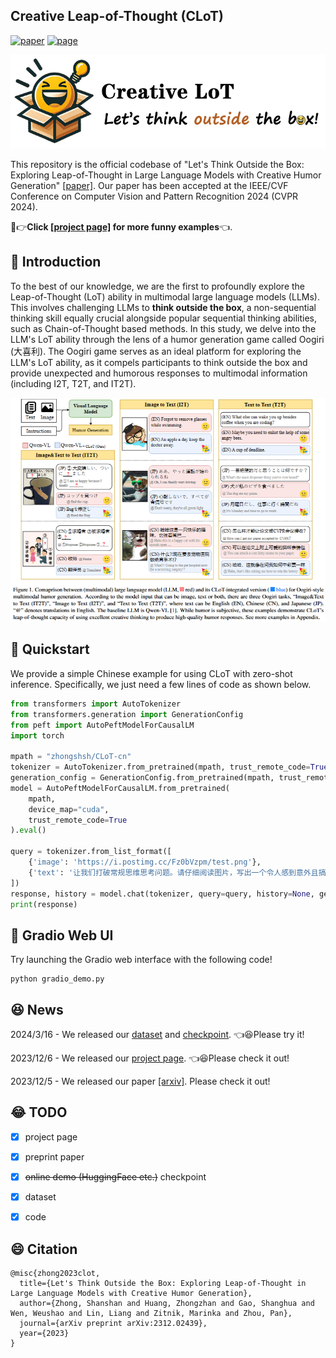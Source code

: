 ## Creative Leap-of-Thought (CLoT)
[![paper](https://img.shields.io/badge/cs.AI-2312.02439-b31b1b?logo=arxiv&logoColor=red)](https://arxiv.org/abs/2312.02439)
[![page](https://img.shields.io/badge/Project_Page-CLoT-orange)](https://zhongshsh.github.io/CLoT/)
</br>


<p align="center">
  <img src="image/logo2.png" width="550" height="150"> 
</p>


This repository is the official codebase of "Let's Think Outside the Box: Exploring Leap-of-Thought in Large Language Models with Creative Humor Generation" [[paper]](https://arxiv.org/abs/2312.02439). Our paper has been accepted at the IEEE/CVF Conference on Computer Vision and Pattern Recognition 2024 (CVPR 2024).

🤣👉**Click [[project page]](https://zhongshsh.github.io/CLoT/) for more funny examples**👈.



## 🤣 Introduction

To the best of our knowledge, we are the first to profoundly explore the Leap-of-Thought (LoT) ability in multimodal large language models (LLMs). This involves challenging LLMs to **think outside the box**, a non-sequential thinking skill equally crucial alongside popular sequential thinking abilities, such as Chain-of-Thought based methods. In this study, we delve into the LLM's LoT ability through the lens of a humor generation game called Oogiri (大喜利). The Oogiri game serves as an ideal platform for exploring the LLM's LoT ability, as it compels participants to think outside the box and provide unexpected and humorous responses to multimodal information (including I2T, T2T, and IT2T). 

<p align="center">
  <img src="image/example.png">
</p>

## 🤗 Quickstart

We provide a simple Chinese example for using CLoT with zero-shot inference. Specifically, we just need a few lines of code as shown below.

```python
from transformers import AutoTokenizer
from transformers.generation import GenerationConfig
from peft import AutoPeftModelForCausalLM
import torch

mpath = "zhongshsh/CLoT-cn"
tokenizer = AutoTokenizer.from_pretrained(mpath, trust_remote_code=True)
generation_config = GenerationConfig.from_pretrained(mpath, trust_remote_code=True)
model = AutoPeftModelForCausalLM.from_pretrained(
    mpath, 
    device_map="cuda",
    trust_remote_code=True
).eval()

query = tokenizer.from_list_format([
    {'image': 'https://i.postimg.cc/Fz0bVzpm/test.png'},
    {'text': '让我们打破常规思维思考问题。请仔细阅读图片，写出一个令人感到意外且搞笑的句子。'},
])
response, history = model.chat(tokenizer, query=query, history=None, generation_config=generation_config)
print(response)
```

## 💬 Gradio Web UI

Try launching the Gradio web interface with the following code!

```shell
python gradio_demo.py
```

## 😆 News

2024/3/16 - We released our [dataset](https://huggingface.co/datasets/zhongshsh/CLoT-Oogiri-GO) and [checkpoint](https://huggingface.co/zhongshsh/CLoT-cn). 👈😆Please try it! 

2023/12/6 - We released our [project page](https://zhongshsh.github.io/CLoT/). 👈😆Please check it out! 

2023/12/5 - We released our paper [[arxiv]](https://arxiv.org/abs/2312.02439). Please check it out! 


## 😂 TODO

- [x] project page
- [x] preprint paper
- [x] ~~online demo (HuggingFace etc.)~~ checkpoint
- [x] dataset
- [x] code


## 😄 Citation

```
@misc{zhong2023clot,
  title={Let's Think Outside the Box: Exploring Leap-of-Thought in Large Language Models with Creative Humor Generation},
  author={Zhong, Shanshan and Huang, Zhongzhan and Gao, Shanghua and Wen, Weushao and Lin, Liang and Zitnik, Marinka and Zhou, Pan},
  journal={arXiv preprint arXiv:2312.02439},
  year={2023}
}
```

